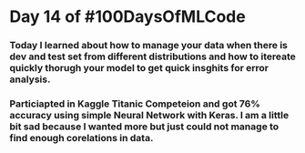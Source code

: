 # Day 14 of #100DaysOfMLCode

### Today I learned about how to manage your data when there is dev and test set from different distributions and how to itereate quickly thorugh your model to get quick insghits for error analysis.

### Particiapted in Kaggle Titanic Competeion and got 76% accuracy using simple Neural Network with Keras. I am a little bit sad because I wanted more but just could not manage to find enough corelations in data.